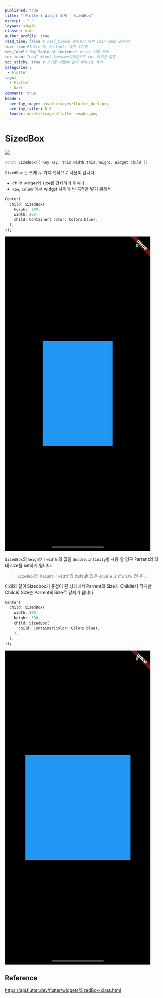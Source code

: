 ```yaml
---
published: true
title: "[Flutter] Widget 소개 - SizedBox"
excerpt : " "
layout: single
classes: wide
author_profile: true
read_time: false # read_time을 출력할지 여부 1min read 같은것!
toc: true #Table Of Contents 목차 보여줌
toc_label: "My Table of Contents" # toc 이름 정의
toc_icon: "cog" #font Awesome아이콘으로 toc 아이콘 설정
toc_sticky: true # 스크롤 내릴때 같이 내려가는 목차
categories :
 - Flutter
tags: 
  - Flutter
  - Dart
comments: true
header:
  overlay_image: assets/images/flutter_dart.png
  overlay_filter: 0.5
  teaser: assets/images/flutter-header.png
---
```

# SizedBox 
![](https://img.youtube.com/vi/EHPu_DzRfqA/hqdefault.jpg)

~~~dart
const SizedBox({ Key key, this.width,this.height, Widget child })
~~~

`SizedBox` 는 크게 두 가지 목적으로 사용이 됩니다.
- child widget의 size를 강제하기 위해서
- `Row`, `Column`에서 widget 사이에 빈 공간을 넣기 위해서

~~~dart
Center(
  child: SizedBox(
    height: 300,
    width: 200,
    child: Container( color: Colors.blue),
  ),
));
~~~

![](/assets/images/sizedbox-1.png)

`SizedBox`의 `height`나 `width` 의 값을 `double.infinity`를 사용 할 경우 Parrent의 최대 size를 set하게 됩니다.

> `SizedBox`의 `height`나 `width`의 default 값은 `double.infinity` 입니다.

아래와 같이 Sizedbox가 중첩이 된 상태에서 Parrent의 Size가 Child보다 작지만 Child의 Size는 Parrent의 Size로 강제가 됩니다.

~~~dart
Center(
  child: SizedBox(
    width: 300,
    height: 300,
    child: SizedBox(
      child: Container(color: Colors.blue),
    ),
  ),
));
~~~

![](/assets/images/sizedbox-2.png)


## Reference
<https://api.flutter.dev/flutter/widgets/SizedBox-class.html>

